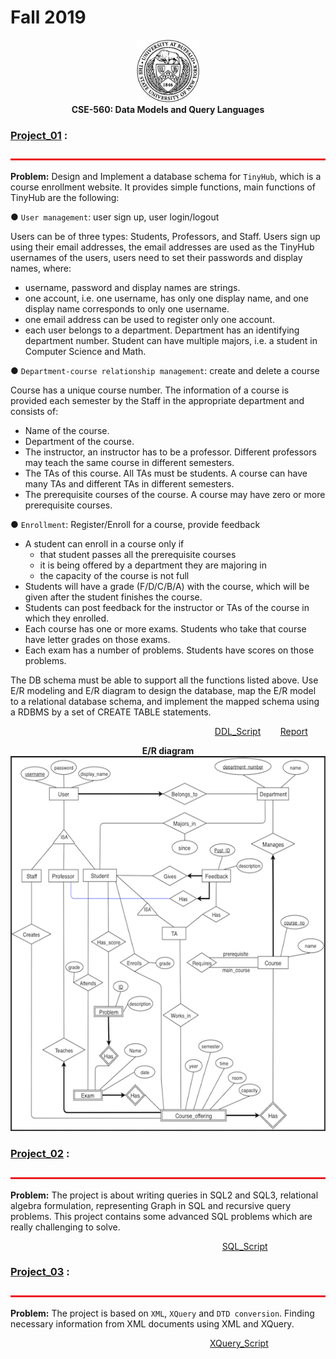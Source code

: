 # Fall 2019
<p align="center">
<img src="images/ub.png" alt="ub_logo.jpg" width="100" height="100"> <br>
  <b> CSE-560:  Data Models and Query Languages </b>
</p>

### [Project_01](Project_01) :
<img src="images/bar.jpg" alt="bar.jpg" width="1100" height="3"> <br>

**Problem:** 
Design and Implement a database schema for `TinyHub`, which is a course enrollment website. It provides simple functions, main functions of TinyHub are the following: </br>

● `User management`: user sign up, user login/logout </br>

Users can be of three types: Students, Professors, and Staff. Users sign up using their email addresses, the email addresses are used as the TinyHub usernames of the users, users need to set their passwords and display names, where:
 - username, password and display names are strings.
 - one account, i.e. one username, has only one display name, and one display name
corresponds to only one username.
 - one email address can be used to register only one account.
 - each user belongs to a department. Department has an identifying department number. Student can have multiple majors, i.e. a student in Computer Science and Math. </br>
 
● `Department-course relationship management`: create and delete a course </br>

Course has a unique course number. The information of a course is provided each semester by the Staff in the appropriate department and consists of:
  - Name of the course.
  - Department of the course.
  - The instructor, an instructor has to be a professor. Different professors may teach the same course in different semesters.
  - The TAs of this course. All TAs must be students. A course can have many TAs and
different TAs in different semesters.
  - The prerequisite courses of the course. A course may have zero or more prerequisite
courses. </br>

● `Enrollment`: Register/Enroll for a course, provide feedback </br>

- A student can enroll in a course only if
  - that student passes all the prerequisite courses
  - it is being offered by a department they are majoring in
  - the capacity of the course is not full </br>
- Students will have a grade (F/D/C/B/A) with the course, which will be given after the student
finishes the course.
- Students can post feedback for the instructor or TAs of the course in which they enrolled.
- Each course has one or more exams. Students who take that course have letter grades on
those exams.
- Each exam has a number of problems. Students have scores on those problems. </br>

The DB schema must be able to support all the functions listed above. Use E/R modeling and E/R diagram to design the database, map the E/R model to a relational database schema, and implement the mapped schema using a RDBMS by a set of CREATE TABLE statements.

&nbsp;&nbsp;&nbsp;&nbsp;&nbsp;&nbsp;&nbsp;&nbsp;&nbsp;&nbsp;&nbsp;&nbsp;&nbsp;&nbsp;&nbsp;&nbsp;&nbsp;&nbsp;&nbsp;&nbsp;&nbsp;&nbsp;&nbsp;&nbsp;&nbsp;&nbsp;&nbsp;&nbsp;&nbsp;&nbsp;&nbsp;&nbsp;&nbsp;&nbsp;&nbsp;&nbsp;&nbsp;&nbsp;&nbsp;&nbsp;&nbsp;&nbsp;&nbsp;&nbsp;&nbsp;&nbsp;&nbsp;&nbsp;&nbsp;&nbsp;&nbsp;&nbsp;&nbsp;&nbsp;&nbsp;&nbsp;&nbsp;&nbsp;&nbsp;&nbsp;&nbsp;&nbsp;&nbsp;&nbsp;&nbsp;&nbsp;&nbsp;&nbsp;&nbsp;&nbsp;&nbsp;&nbsp;&nbsp;&nbsp;&nbsp;&nbsp;&nbsp;&nbsp;&nbsp;&nbsp;&nbsp;&nbsp; [DDL_Script](Project_01/My_Submission/TinyHUB.sql)  &nbsp;&nbsp;&nbsp;&nbsp;&nbsp;&nbsp; [Report](Project_01/My_Submission/report.pdf)


<p align="center">
  <b> E/R diagram </b> </br>
  <img src="images/TinyHub_ER.png" alt="ub_logo.jpg" width="600" height="600"> <br>  
</p>

### [Project_02](Project_02) :
<img src="images/bar.jpg" alt="bar.jpg" width="1100" height="3"> <br>

**Problem:** 
The project is about writing queries in SQL2 and SQL3, relational algebra formulation, representing Graph in SQL and recursive query problems. This project contains some advanced SQL problems which are really challenging to solve.

&nbsp;&nbsp;&nbsp;&nbsp;&nbsp;&nbsp;&nbsp;&nbsp;&nbsp;&nbsp;&nbsp;&nbsp;&nbsp;&nbsp;&nbsp;&nbsp;&nbsp;&nbsp;&nbsp;&nbsp;&nbsp;&nbsp;&nbsp;&nbsp;&nbsp;&nbsp;&nbsp;&nbsp;&nbsp;&nbsp;&nbsp;&nbsp;&nbsp;&nbsp;&nbsp;&nbsp;&nbsp;&nbsp;&nbsp;&nbsp;&nbsp;&nbsp;&nbsp;&nbsp;&nbsp;&nbsp;&nbsp;&nbsp;&nbsp;&nbsp;&nbsp;&nbsp;&nbsp;&nbsp;&nbsp;&nbsp;&nbsp;&nbsp;&nbsp;&nbsp;&nbsp;&nbsp;&nbsp;&nbsp;&nbsp;&nbsp;&nbsp;&nbsp;&nbsp;&nbsp;&nbsp;&nbsp;&nbsp;&nbsp;&nbsp;&nbsp;&nbsp;&nbsp;&nbsp;&nbsp;&nbsp;&nbsp;&nbsp;&nbsp;&nbsp; [SQL_Script](Project_02/My_Submission/code.sql)


### [Project_03](Project_03) :
<img src="images/bar.jpg" alt="bar.jpg" width="1100" height="3"> <br>

**Problem:** 
The project is based on `XML`, `XQuery` and `DTD conversion`. Finding necessary information from XML documents using XML and XQuery.

&nbsp;&nbsp;&nbsp;&nbsp;&nbsp;&nbsp;&nbsp;&nbsp;&nbsp;&nbsp;&nbsp;&nbsp;&nbsp;&nbsp;&nbsp;&nbsp;&nbsp;&nbsp;&nbsp;&nbsp;&nbsp;&nbsp;&nbsp;&nbsp;&nbsp;&nbsp;&nbsp;&nbsp;&nbsp;&nbsp;&nbsp;&nbsp;&nbsp;&nbsp;&nbsp;&nbsp;&nbsp;&nbsp;&nbsp;&nbsp;&nbsp;&nbsp;&nbsp;&nbsp;&nbsp;&nbsp;&nbsp;&nbsp;&nbsp;&nbsp;&nbsp;&nbsp;&nbsp;&nbsp;&nbsp;&nbsp;&nbsp;&nbsp;&nbsp;&nbsp;&nbsp;&nbsp;&nbsp;&nbsp;&nbsp;&nbsp;&nbsp;&nbsp;&nbsp;&nbsp;&nbsp;&nbsp;&nbsp;&nbsp;&nbsp;&nbsp;&nbsp;&nbsp;&nbsp;&nbsp; [XQuery_Script](Project_03/My_Submission/xml_xquery.txt)
